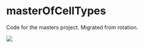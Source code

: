 masterOfCellTypes
=================

Code for the masters project. Migrated from rotation.

![](/images/pipeline.jpg)
